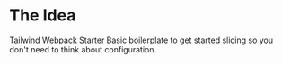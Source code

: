 # The Idea

Tailwind Webpack Starter
Basic boilerplate to get started slicing so you don't need to think about configuration.

